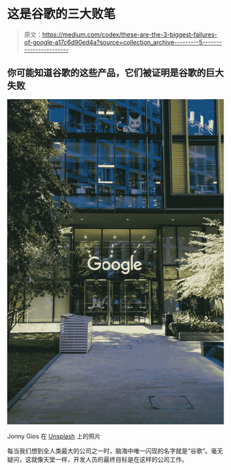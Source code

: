 # 这是谷歌的三大败笔

> 原文：<https://medium.com/codex/these-are-the-3-biggest-failures-of-google-a17c6d90ed4a?source=collection_archive---------5----------------------->

## 你可能知道谷歌的这些产品，它们被证明是谷歌的巨大失败

![](img/951f585b9130e02c715e9007070edd75.png)

Jonny Gios 在 [Unsplash](https://unsplash.com?utm_source=medium&utm_medium=referral) 上的照片

每当我们想到全人类最大的公司之一时，脑海中唯一闪现的名字就是“谷歌”。毫无疑问，这就像天堂一样，开发人员的最终目标是在这样的公司工作。